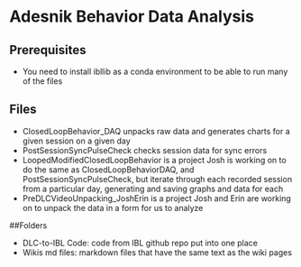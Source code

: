 # Adesnik Behavior Data Analysis
## Prerequisites 
- You need to install ibllib as a conda environment to be able to run many of the files 

## Files 
- ClosedLoopBehavior_DAQ unpacks raw data and generates charts for a given session on a given day 
- PostSessionSyncPulseCheck checks session data for sync errors 
- LoopedModifiedClosedLoopBehavior is a project Josh is working on to do the same as ClosedLoopBehaviorDAQ, and PostSessionSyncPulseCheck, but iterate through each recorded session from a particular day, generating and saving graphs and data for each 
- PreDLCVideoUnpacking_JoshErin is a project Josh and Erin are working on to unpack the data in a form for us to analyze

##Folders
- DLC-to-IBL Code: code from IBL github repo put into one place 
- Wikis md files: markdown files that have the same text as the wiki pages 
